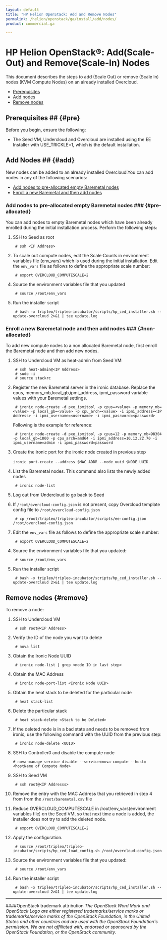 ```yaml
---
layout: default
title: "HP Helion OpenStack: Add and Remove Nodes"
permalink: /helion/openstack/ga/install/add/nodes/
product: commercial.ga

---
```

<!--UNDER REVISION-->


<script>

function PageRefresh {
onLoad="window.refresh"
}

PageRefresh();

</script>

<!--
<p style="font-size: small;"> <a href="/helion/openstack/install-beta/prereqs/">&#9664; PREV</a> | <a href="/helion/openstack/install-beta-overview/">&#9650; UP</a> | <a href="/helion/openstack/install-beta/vsa/">NEXT &#9654;</a> </p>
-->

# HP Helion OpenStack&reg;: Add(Scale-Out) and Remove(Scale-In) Nodes

<!---This document describes the steps to add and remove nodes (scale in or scale out the VSA and Compute nodes) on an already installed overcloud-->
This document describes the steps to add (Scale Out) or remove (Scale In) nodes  (KVM Compute Nodes) on an already installed Overcloud. 

- [Prerequisites](#pre)
- [Add nodes](#add)
- [Remove nodes](#remove)

## Prerequisites ## {#pre}

Before you begin, ensure the following:

- The Seed VM, Undercloud and Overcloud are installed using the EE Installer with USE_TRICKLE=1, which is the default installation.

## Add Nodes ## {#add}

New nodes can be added to an already installed Overcloud.You can add nodes in any of the following scenarios:

- [Add nodes to pre-allocated empty Baremetal nodes](#pre-allocated)
- [Enroll a new Baremetal and then add nodes](#non-allocated)

### Add nodes to pre-allocated empty Baremetal nodes ### {#pre-allocated}

You can add nodes to empty Baremetal nodes which have been already enrolled during the initial installation process. Perform the following steps:


1. SSH to Seed as root

 		# ssh <IP Address>

2. To scale out compute nodes, edit the Scale Counts in environment variables file (env_vars) which is used during the initial installation. Edit the `env_vars` file as follows to define the appropriate scale number:

	
		# export OVERCLOUD_COMPUTESCALE=2

<!---3. Apply the configuration. 

		# source /root/tripleo/tripleo-incubator/scripts/hp_ced_load_config.sh /root/overcloud-config.json-->

4. Source the environment variables file that  you updated  

		# source /root/env_vars

4. Run the installer script

		# bash -x tripleo/tripleo-incubator/scripts/hp_ced_installer.sh --update-overcloud 2>&1 | tee update.log

	<!---If because of some reason, the above command fails, try the alternative approach

		export OVERCLOUD_SCALE_NODES=1
		bash -x tripleo/tripleo-incubator/scripts/hp_ced_installer.sh --skip-install-seed --skip-install-undercloud 2>&1 | tee update.log-->

### Enroll a new Baremetal node and then add nodes ### {#non-allocated}

To add new compute nodes to a non allocated Baremetal node, first enroll the Baremetal node and then add new nodes.

1. SSH to Undercloud VM as heat-admin from Seed VM

	    # ssh heat-admin@<IP Address>
		# sudo -i
		# source stackrc

2. Register the new Baremetal server in the ironic database. Replace the cpus, memory&#095;mb,local&#095;gb,ipmi&#095;address, ipmi&#095;password variable values with your Baremetal settings. 

		# ironic node-create -d pxe_ipmitool -p cpus=<value> -p memory_mb=<value> -p local_gb=<value> -p cpu_arch=<value> -i ipmi_address=<IP Address> -i ipmi_username=<username> -i ipmi_password=<password>

	Following is the example for reference:

		# ironic node-create -d pxe_ipmitool -p cpus=12 -p memory_mb=98304 -p local_gb=1800 -p cpu_arch=amd64 -i ipmi_address=10.12.22.70 -i ipmi_username=admin -i ipmi_password=password

	
3. Create the ironic port for the ironic node created in previous step

	 `ironic port-create --address $MAC_ADDR --node_uuid $NODE_UUID`. 

4. List the Baremetal nodes. This command also lists the newly added nodes

		# ironic node-list

5. Log out from Undercloud to go back to Seed

       
6. If `/root/overcloud-config.json` is not present, copy Overcloud template config file to `/root/overcloud-config.json`
 
		# cp /root/tripleo/tripleo-incubator/scripts/ee-config.json /root/overcloud-config.json


7. Edit the `env_vars` file as follows to define the appropriate scale number:

	
		# export OVERCLOUD_COMPUTESCALE=2

<!---3. Apply the configuration. 

		# source /root/tripleo/tripleo-incubator/scripts/hp_ced_load_config.sh /root/overcloud-config.json-->

4. Source the environment variables file that  you updated:  

		# source /root/env_vars

4. Run the installer script

		# bash -x tripleo/tripleo-incubator/scripts/hp_ced_installer.sh --update-overcloud 2>&1 | tee update.log


## Remove nodes {#remove}

To remove a node:

1. SSH to Undercloud VM

		# ssh root@<IP Address>

2. Verify the ID of the node you want to delete

		# nova list

3. Obtain the Ironic Node UUID 

		# ironic node-list | grep <node ID in last step>

4. Obtain the MAC Address 

		# ironic node-port-list <Ironic Node UUID>

5. Obtain the heat stack to be deleted for the particular node 
 
		# heat stack-list

6. Delete the particular stack 
		
		# heat stack-delete <Stack to be Deleted>

7. If the deleted node is in a bad state and needs to be removed from ironic, use the following command with the UUID from the previous step:

		# ironic node-delete <UUID>

8. 	SSH to Controller0 and disable the compute node

		# nova-manage service disable --service=nova-compute --host=<hostName of Compute Node>

9. SSH to Seed VM

		# ssh root@<IP Addresss>

10. Remove the entry with the MAC Address that you retrieved in step 4 from from the `/root/baremetal.csv` file

10. Reduce OVERCLOUD_COMPUTESCALE in /root/env_vars(environment variables file) on the Seed VM, so that next time a node is added, the installer does not try to add the deleted node. 

		 # export OVERCLOUD_COMPUTESCALE=2

3. Apply the configuration. 

		# source /root/tripleo/tripleo-incubator/scripts/hp_ced_load_config.sh /root/overcloud-config.json

4. Source the environment variables file that  you updated:  

		# source /root/env_vars

4. Run the installer script

		# bash -x tripleo/tripleo-incubator/scripts/hp_ced_installer.sh --update-overcloud 2>&1 | tee update.log


----
####OpenStack trademark attribution
*The OpenStack Word Mark and OpenStack Logo are either registered trademarks/service marks or trademarks/service marks of the OpenStack Foundation, in the United States and other countries and are used with the OpenStack Foundation's permission. We are not affiliated with, endorsed or sponsored by the OpenStack Foundation, or the OpenStack community.*

     
